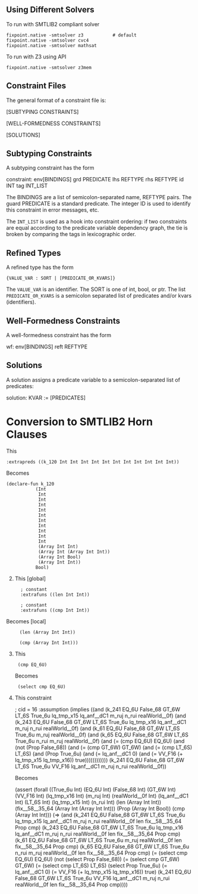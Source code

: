 


Using Different Solvers
-----------------------

To run with SMTLIB2 compliant solver 

    fixpoint.native -smtsolver z3           # default
    fixpoint.native -smtsolver cvc4     
    fixpoint.native -smtsolver mathsat

To run with Z3 using API

    fixpoint.native -smtsolver z3mem


Constraint Files
----------------

The general format of a constraint file is:

  [SUBTYPING CONSTRAINTS]

  [WELL-FORMEDNESS CONSTRAINTS]
  
  [SOLUTIONS]
  
Subtyping Constraints
---------------------

A subtyping constraint has the form

  constraint:
    env[BINDINGS]
    grd PREDICATE
    lhs REFTYPE
    rhs REFTYPE
    id INT tag INT_LIST
    
The BINDINGS are a list of semicolon-separated name, REFTYPE
pairs. The guard PREDICATE is a standard predicate. The integer ID is
used to identify this constraint in error messages, etc.  

The `INT_LIST` is used as a hook into constraint ordering: 
if two constraints are equal according to the predicate 
variable dependency graph, the tie is broken by comparing
the tags in lexicographic order.

Refined Types
-------------

A refined type has the form

    {VALUE_VAR : SORT | [PREDICATE_OR_KVARS]}

The `VALUE_VAR` is an identifier. 
The SORT is one of int, bool, or ptr.
The list `PREDICATE_OR_KVARS` is a semicolon 
separated list of predicates and/or kvars (identifiers).

Well-Formedness Constraints
---------------------------

A well-formedness constraint has the form

  wf:
    env[BINDINGS]
    reft REFTYPE

Solutions
---------

A solution assigns a predicate variable to a 
semicolon-separated list of predicates:

  solution: KVAR := [PREDICATES]

Conversion to SMTLIB2 Horn Clauses
==================================

This

    :extrapreds ((k_120 Int Int Int Int Int Int Int Int Int Int Int))

Becomes

    (declare-fun k_120
               (Int
                Int
                Int
                Int
                Int
                Int
                Int
                Int
                Int
                Int
                Int
                (Array Int Int)
                (Array Int (Array Int Int))
                (Array Int Bool)
                (Array Int Int))
               Bool)


2. This [global]

         ; constant 
         :extrafuns ((len Int Int))

         ; constant 
         :extrafuns ((cmp Int Int))


  Becomes [local]

         (len (Array Int Int))

         (cmp (Array Int Int)))

3. This 

        (cmp EQ_6U)

    Becomes

        (select cmp EQ_6U)

4. This constraint 


    ; cid = 16
    :assumption
    (implies ((and (k_241 EQ_6U False_68 GT_6W LT_6S True_6u lq_tmp_x15 lq_anf__dC1 m_ruj n_rui realWorld__0f) (and (k_243 EQ_6U False_68 GT_6W LT_6S True_6u lq_tmp_x16 lq_anf__dC1 m_ruj n_rui realWorld__0f) (and (k_61 EQ_6U False_68 GT_6W LT_6S True_6u m_ruj realWorld__0f) (and (k_65 EQ_6U False_68 GT_6W LT_6S True_6u n_rui m_ruj realWorld__0f) (and (= (cmp EQ_6U) EQ_6U) (and (not (Prop False_68)) (and (= (cmp GT_6W) GT_6W) (and (= (cmp LT_6S) LT_6S) (and (Prop True_6u) (and (= lq_anf__dC1 0) (and (= VV_F16 (+ lq_tmp_x15 lq_tmp_x16)) true)))))))))))) (k_241 EQ_6U False_68 GT_6W LT_6S True_6u VV_F16 lq_anf__dC1 m_ruj n_rui realWorld__0f))
    
    Becomes

    (assert (forall ((True_6u Int)
             (EQ_6U Int)
             (False_68 Int)
             (GT_6W Int)
             (VV_F16 Int)
             (lq_tmp_x16 Int)
             (m_ruj Int)
             (realWorld__0f Int)
             (lq_anf__dC1 Int)
             (LT_6S Int)
             (lq_tmp_x15 Int)
             (n_rui Int)
             (len (Array Int Int))
             (fix__58__35_64 (Array Int (Array Int Int)))
             (Prop (Array Int Bool))
             (cmp (Array Int Int)))
      (=> (and (k_241 EQ_6U
                      False_68
                      GT_6W
                      LT_6S
                      True_6u
                      lq_tmp_x15
                      lq_anf__dC1
                      m_ruj
                      n_rui
                      realWorld__0f
                      len
                      fix__58__35_64
                      Prop
                      cmp)
               (k_243 EQ_6U
                      False_68
                      GT_6W
                      LT_6S
                      True_6u
                      lq_tmp_x16
                      lq_anf__dC1
                      m_ruj
                      n_rui
                      realWorld__0f
                      len
                      fix__58__35_64
                      Prop
                      cmp)
               (k_61 EQ_6U
                     False_68
                     GT_6W
                     LT_6S
                     True_6u
                     m_ruj
                     realWorld__0f
                     len
                     fix__58__35_64
                     Prop
                     cmp)
               (k_65 EQ_6U
                     False_68
                     GT_6W
                     LT_6S
                     True_6u
                     n_rui
                     m_ruj
                     realWorld__0f
                     len
                     fix__58__35_64
                     Prop
                     cmp)
               (= (select cmp EQ_6U) EQ_6U)
               (not (select Prop False_68))
               (= (select cmp GT_6W) GT_6W)
               (= (select cmp LT_6S) LT_6S)
               (select Prop True_6u)
               (= lq_anf__dC1 0)
               (= VV_F16 (+ lq_tmp_x15 lq_tmp_x16))
               true)
          (k_241 EQ_6U
                 False_68
                 GT_6W
                 LT_6S
                 True_6u
                 VV_F16
                 lq_anf__dC1
                 m_ruj
                 n_rui
                 realWorld__0f
                 len
                 fix__58__35_64
                 Prop
                 cmp))))

